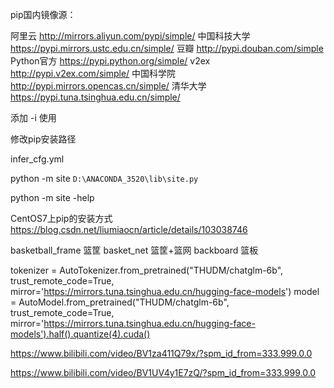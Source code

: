 pip国内镜像源：

阿里云	http://mirrors.aliyun.com/pypi/simple/
中国科技大学 	https://pypi.mirrors.ustc.edu.cn/simple/
豆瓣	 http://pypi.douban.com/simple
Python官方	 https://pypi.python.org/simple/
v2ex	 http://pypi.v2ex.com/simple/
中国科学院 	http://pypi.mirrors.opencas.cn/simple/
清华大学	 https://pypi.tuna.tsinghua.edu.cn/simple/

添加  -i  使用

修改pip安装路径


infer_cfg.yml

python -m site
`D:\ANACONDA_3520\lib\site.py`

python -m site -help

CentOS7上pip的安装方式
https://blog.csdn.net/liumiaocn/article/details/103038746



basketball_frame  篮筐
basket_net  篮筐+篮网
backboard  篮板




tokenizer = AutoTokenizer.from_pretrained("THUDM/chatglm-6b", trust_remote_code=True, mirror='https://mirrors.tuna.tsinghua.edu.cn/hugging-face-models')
model = AutoModel.from_pretrained("THUDM/chatglm-6b", trust_remote_code=True, mirror='https://mirrors.tuna.tsinghua.edu.cn/hugging-face-models').half().quantize(4).cuda()



https://www.bilibili.com/video/BV1za411Q79x/?spm_id_from=333.999.0.0

https://www.bilibili.com/video/BV1UV4y1E7zQ/?spm_id_from=333.999.0.0